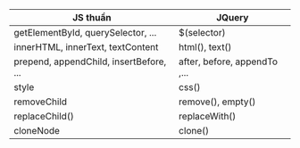 |JS thuần| JQuery|
|---|---|
|getElementById, querySelector, ...| $(selector)|
|innerHTML, innerText, textContent| html(), text()|
|prepend, appendChild, insertBefore, ...| after, before, appendTo ,...|
|style| css()|
|removeChild| remove(), empty()|
|replaceChild()|replaceWith()|
|cloneNode|clone()|
